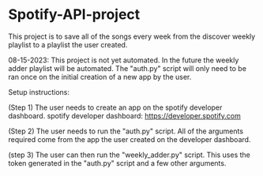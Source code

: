 # Spotify-API-project

This project is to save all of the songs every week from the discover weekly playlist to a playlist the user created.

08-15-2023: This project is not yet automated. In the future the weekly adder playlist will be automated. The "auth.py" script will only need to be ran once on the initial creation of a new app by the user.

Setup instructions:

(Step 1) The user needs to create an app on the spotify developer dashboard. spotify developer dashboard: https://developer.spotify.com

(Step 2) The user needs to run the "auth.py" script. All of the arguments required come from the app the user created on the developer dashboard.

(step 3) The user can then run the "weekly_adder.py" script. This uses the token generated in the "auth.py" script and a few other arguments.
